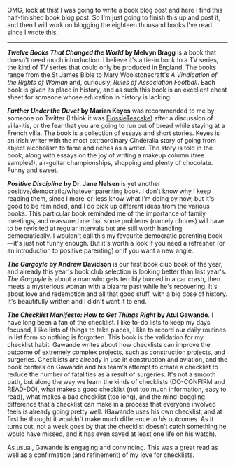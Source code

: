 <!--
.. title: Books for the Beginning of 2010
.. date: 2010-06-23 21:49:50
.. author: Amy Brown
-->

OMG, look at this! I was going to write a book blog post and
here I find this half-finished book blog post. So I'm just going to
finish this up and post it, and then I will work on blogging the eighteen
thousand books I've read since I wrote this.

---

***Twelve Books That Changed the World*** __by Melvyn Bragg__ is
a book that doesn't need much introduction. I believe it's a
tie-in book to a TV series, the kind of TV series that could
only be produced in England. The books range from the
St James Bible to Mary Woolstonecraft's *A Vindication of the 
Rights of Woman* and, curiously, *Rules of Association
Football*. Each book is given its place in history, and as
such this book is an excellent cheat sheet for someone whose
education in history is lacking.

***Further Under the Duvet*** __by Marian Keyes__ was recommended
to me by someone on Twitter (I think it was 
<a href="http://www.twitter.com/flossieteacake">FlossieTeacake</a>)
after a discussion of villa-itis, or the fear that you are going
to run out of bread while staying at a French villa. The book
is a collection of essays and short stories. Keyes is an Irish
writer with the most extraordinary Cinderalla story of going
from abject alcoholism to fame and riches as a writer. The story
is told in the book, along with essays on the joy of writing
a makeup column (free samples!), air-guitar championships, shopping
and plenty of chocolate. Funny and sweet.

***Positive Discipline*** __by Dr. Jane Nelsen__ is yet
another positive/democratic/whatever parenting book. I don't know
why I keep reading them, since I more-or-less know what I'm doing
by now, but it's good to be reminded, and I do pick up different
ideas from the various books. This particular book reminded me
of the importance of family meetings, and reassured me that some
problems (namely chores) will have to be revisited at regular
intervals but are still worth handling democratically. I wouldn't
call this my favourite democratic parenting book&mdash;it's just
not funny enough. But it's worth a look if you need a refresher
(or an introduction to positive parenting) or if you want a new
angle.

***The Gargoyle*** __by Andrew Davidson__ is our first book club book
of the year, and already this year's book club selection is looking better
than last year's. *The Gargoyle* is about a man who gets terribly
burned in a car crash, then meets a mysterious woman with a
bizarre past while he's recovering. It's about love and redemption
and all that good stuff, with a big dose of history. It's beautifully
written and I didn't want it to end.

***The Checklist Manifesto: How to Get Things Right*** __by Atul Gawande__.
I have long been a fan of the checklist. I like to-do lists to keep
my days focused, I like lists of things to take places, I like
to record our daily routines in list form so nothing is forgotten.
This book is the validation for my checklist habit: Gawande writes
about how checklists can improve the outcome of extremely complex
projects, such as construction projects, and surgeries. Checklists
are already in use in construction and aviation, and the book centres
on Gawande and his team's attempt to create a checklist to reduce
the number of fatalities as a result of surgeries. It's not a smooth
path, but along the way we learn the kinds of checklists (DO-CONFIRM
and READ-DO), what makes a good checklist (not too much information,
easy to read), what makes a bad checklist (too long), and the
mind-boggling difference that a checklist can make in a process that
everyone involved feels is already going pretty well. (Gawande
uses his own checklist, and at first he thought it wouldn't make
much difference to *his* outcomes. As it turns out, not a week
goes by that the checklist doesn't catch something he would have
missed, and it has even saved at least one life on his watch).

As usual, Gawande is engaging and convincing. This was a great
read as well as a confirmation (and refinement) of my love for
checklists.



